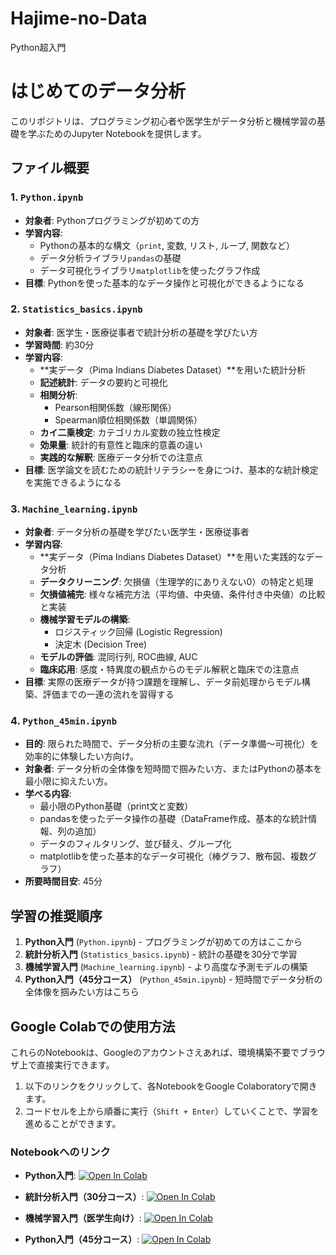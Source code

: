 # Hajime-no-Data
Python超入門

# はじめてのデータ分析

このリポジトリは、プログラミング初心者や医学生がデータ分析と機械学習の基礎を学ぶためのJupyter Notebookを提供します。

## ファイル概要

### 1. `Python.ipynb`
- **対象者**: Pythonプログラミングが初めての方
- **学習内容**:
  - Pythonの基本的な構文（`print`, 変数, リスト, ループ, 関数など）
  - データ分析ライブラリ`pandas`の基礎
  - データ可視化ライブラリ`matplotlib`を使ったグラフ作成
- **目標**: Pythonを使った基本的なデータ操作と可視化ができるようになる

### 2. `Statistics_basics.ipynb`
- **対象者**: 医学生・医療従事者で統計分析の基礎を学びたい方
- **学習時間**: 約30分
- **学習内容**:
  - **実データ（Pima Indians Diabetes Dataset）**を用いた統計分析
  - **記述統計**: データの要約と可視化
  - **相関分析**: 
    - Pearson相関係数（線形関係）
    - Spearman順位相関係数（単調関係）
  - **カイ二乗検定**: カテゴリカル変数の独立性検定
  - **効果量**: 統計的有意性と臨床的意義の違い
  - **実践的な解釈**: 医療データ分析での注意点
- **目標**: 医学論文を読むための統計リテラシーを身につけ、基本的な統計検定を実施できるようになる

### 3. `Machine_learning.ipynb`
- **対象者**: データ分析の基礎を学びたい医学生・医療従事者
- **学習内容**:
  - **実データ（Pima Indians Diabetes Dataset）**を用いた実践的なデータ分析
  - **データクリーニング**: 欠損値（生理学的にありえない0）の特定と処理
  - **欠損値補完**: 様々な補完方法（平均値、中央値、条件付き中央値）の比較と実装
  - **機械学習モデルの構築**:
    - ロジスティック回帰 (Logistic Regression)
    - 決定木 (Decision Tree)
  - **モデルの評価**: 混同行列, ROC曲線, AUC
  - **臨床応用**: 感度・特異度の観点からのモデル解釈と臨床での注意点
- **目標**: 実際の医療データが持つ課題を理解し、データ前処理からモデル構築、評価までの一連の流れを習得する

### 4. `Python_45min.ipynb`
- **目的**: 限られた時間で、データ分析の主要な流れ（データ準備〜可視化）を効率的に体験したい方向け。
- **対象者**: データ分析の全体像を短時間で掴みたい方、またはPythonの基本を最小限に抑えたい方。
- **学べる内容**:
  - 最小限のPython基礎（print文と変数）
  - pandasを使ったデータ操作の基礎（DataFrame作成、基本的な統計情報、列の追加）
  - データのフィルタリング、並び替え、グループ化
  - matplotlibを使った基本的なデータ可視化（棒グラフ、散布図、複数グラフ）
- **所要時間目安**: 45分

## 学習の推奨順序

1. **Python入門** (`Python.ipynb`) - プログラミングが初めての方はここから
2. **統計分析入門** (`Statistics_basics.ipynb`) - 統計の基礎を30分で学習
3. **機械学習入門** (`Machine_learning.ipynb`) - より高度な予測モデルの構築
4. **Python入門（45分コース）** (`Python_45min.ipynb`) - 短時間でデータ分析の全体像を掴みたい方はこちら

## Google Colabでの使用方法

これらのNotebookは、Googleのアカウントさえあれば、環境構築不要でブラウザ上で直接実行できます。

1.  以下のリンクをクリックして、各NotebookをGoogle Colaboratoryで開きます。
2.  コードセルを上から順番に実行（`Shift + Enter`）していくことで、学習を進めることができます。

### Notebookへのリンク

- **Python入門**:
  [![Open In Colab](https://colab.research.google.com/assets/colab-badge.svg)](https://colab.research.google.com/github/shun1w/Hajime-no-Data/blob/main/Python.ipynb)

- **統計分析入門（30分コース）**:
  [![Open In Colab](https://colab.research.google.com/assets/colab-badge.svg)](https://colab.research.google.com/github/shun1w/Hajime-no-Data/blob/main/Statistics_basics.ipynb)

- **機械学習入門（医学生向け）**:
  [![Open In Colab](https://colab.research.google.com/assets/colab-badge.svg)](https://colab.research.google.com/github/shun1w/Hajime-no-Data/blob/main/Machine_learning.ipynb)

- **Python入門（45分コース）**:
  [![Open In Colab](https://colab.research.google.com/assets/colab-badge.svg)](https://colab.research.google.com/github/shun1w/Hajime-no-Data/blob/main/Python_45min.ipynb)


